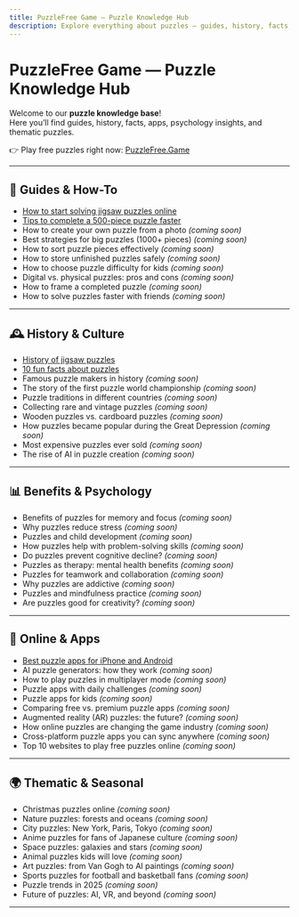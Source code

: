 ```yaml
---
title: PuzzleFree Game — Puzzle Knowledge Hub
description: Explore everything about puzzles — guides, history, facts, apps, benefits, and more. Play free online puzzles at PuzzleFree.Game!
---
```


# PuzzleFree Game — Puzzle Knowledge Hub

Welcome to our **puzzle knowledge base**!  
Here you’ll find guides, history, facts, apps, psychology insights, and thematic puzzles.  

👉 Play free puzzles right now: [PuzzleFree.Game](https://puzzlefree.game)

---

## 🎯 Guides & How-To
- [How to start solving jigsaw puzzles online](solving-online.md)
- [Tips to complete a 500-piece puzzle faster](/guides/500-pieces.md)
- How to create your own puzzle from a photo *(coming soon)*
- Best strategies for big puzzles (1000+ pieces) *(coming soon)*
- How to sort puzzle pieces effectively *(coming soon)*
- How to store unfinished puzzles safely *(coming soon)*
- How to choose puzzle difficulty for kids *(coming soon)*
- Digital vs. physical puzzles: pros and cons *(coming soon)*
- How to frame a completed puzzle *(coming soon)*
- How to solve puzzles faster with friends *(coming soon)*

---

## 🕰 History & Culture
- [History of jigsaw puzzles](history.md)
- [10 fun facts about puzzles](facts.md)
- Famous puzzle makers in history *(coming soon)*
- The story of the first puzzle world championship *(coming soon)*
- Puzzle traditions in different countries *(coming soon)*
- Collecting rare and vintage puzzles *(coming soon)*
- Wooden puzzles vs. cardboard puzzles *(coming soon)*
- How puzzles became popular during the Great Depression *(coming soon)*
- Most expensive puzzles ever sold *(coming soon)*
- The rise of AI in puzzle creation *(coming soon)*

---

## 📊 Benefits & Psychology
- Benefits of puzzles for memory and focus *(coming soon)*
- Why puzzles reduce stress *(coming soon)*
- Puzzles and child development *(coming soon)*
- How puzzles help with problem-solving skills *(coming soon)*
- Do puzzles prevent cognitive decline? *(coming soon)*
- Puzzles as therapy: mental health benefits *(coming soon)*
- Puzzles for teamwork and collaboration *(coming soon)*
- Why puzzles are addictive *(coming soon)*
- Puzzles and mindfulness practice *(coming soon)*
- Are puzzles good for creativity? *(coming soon)*

---

## 📱 Online & Apps
- [Best puzzle apps for iPhone and Android](apps.md)
- AI puzzle generators: how they work *(coming soon)*
- How to play puzzles in multiplayer mode *(coming soon)*
- Puzzle apps with daily challenges *(coming soon)*
- Puzzle apps for kids *(coming soon)*
- Comparing free vs. premium puzzle apps *(coming soon)*
- Augmented reality (AR) puzzles: the future? *(coming soon)*
- How online puzzles are changing the game industry *(coming soon)*
- Cross-platform puzzle apps you can sync anywhere *(coming soon)*
- Top 10 websites to play free puzzles online *(coming soon)*

---

## 🌍 Thematic & Seasonal
- Christmas puzzles online *(coming soon)*
- Nature puzzles: forests and oceans *(coming soon)*
- City puzzles: New York, Paris, Tokyo *(coming soon)*
- Anime puzzles for fans of Japanese culture *(coming soon)*
- Space puzzles: galaxies and stars *(coming soon)*
- Animal puzzles kids will love *(coming soon)*
- Art puzzles: from Van Gogh to AI paintings *(coming soon)*
- Sports puzzles for football and basketball fans *(coming soon)*
- Puzzle trends in 2025 *(coming soon)*
- Future of puzzles: AI, VR, and beyond *(coming soon)*

---
